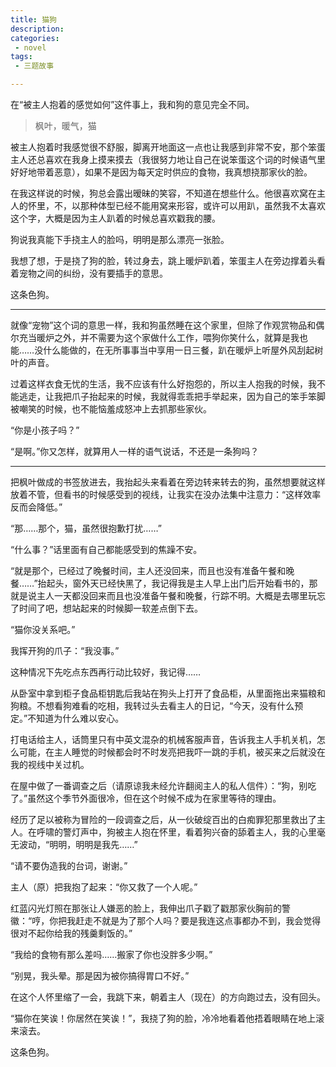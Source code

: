 ```yaml
---
title: 猫狗
description:
categories:
 - novel
tags:
 - 三题故事

---
```


在“被主人抱着的感觉如何”这件事上，我和狗的意见完全不同。

<!-- more -->

> 枫叶，暖气，猫

被主人抱着时我感觉很不舒服，脚离开地面这一点也让我感到非常不安，那个笨蛋主人还总喜欢在我身上摸来摸去（我很努力地让自己在说笨蛋这个词的时候语气里好好地带着恶意），如果不是因为每天定时供应的食物，我真想挠那家伙的脸。

在我这样说的时候，狗总会露出暧昧的笑容，不知道在想些什么。他很喜欢窝在主人的怀里，不，以那种体型已经不能用窝来形容，或许可以用趴，虽然我不太喜欢这个字，大概是因为主人趴着的时候总喜欢戳我的腰。

狗说我真能下手挠主人的脸吗，明明是那么漂亮一张脸。

我想了想，于是挠了狗的脸，转过身去，跳上暖炉趴着，笨蛋主人在旁边撑着头看着宠物之间的纠纷，没有要插手的意思。

这条色狗。

---

就像“宠物”这个词的意思一样，我和狗虽然睡在这个家里，但除了作观赏物品和偶尔充当暖炉之外，并不需要为这个家做什么工作，喂狗你笑什么，就算是我也能……没什么能做的，在无所事事当中享用一日三餐，趴在暖炉上听屋外风刮起树叶的声音。

过着这样衣食无忧的生活，我不应该有什么好抱怨的，所以主人抱我的时候，我不能逃走，让我把爪子抬起来的时候，我就得乖乖把手举起来，因为自己的笨手笨脚被嘲笑的时候，也不能恼羞成怒冲上去抓那些家伙。

 “你是小孩子吗？”

 “是啊。”你又怎样，就算用人一样的语气说话，不还是一条狗吗？

---

把枫叶做成的书签放进去，我抬起头来看着在旁边转来转去的狗，虽然想要就这样放着不管，但看书的时候感受到的视线，让我实在没办法集中注意力：“这样效率反而会降低。”

“那……那个，猫，虽然很抱歉打扰……”

 “什么事？”话里面有自己都能感受到的焦躁不安。

 “就是那个，已经过了晚餐时间，主人还没回来，而且也没有准备午餐和晚餐……”抬起头，窗外天已经快黑了，我记得我是主人早上出门后开始看书的，那就是说主人一天都没回来而且也没准备午餐和晚餐，行踪不明。大概是去哪里玩忘了时间了吧，想站起来的时候脚一软差点倒下去。

“猫你没关系吧。”

我挥开狗的爪子：“我没事。”

这种情况下先吃点东西再行动比较好，我记得……

从卧室中拿到柜子食品柜钥匙后我站在狗头上打开了食品柜，从里面拖出来猫粮和狗粮。不想看狗难看的吃相，我转过头去看主人的日记，“今天，没有什么预定。”不知道为什么难以安心。

打电话给主人，话筒里只有中英文混杂的机械客服声音，告诉我主人手机关机，怎么可能，在主人睡觉的时候都会时不时发亮把我吓一跳的手机，被买来之后就没在我的视线中关过机。

在屋中做了一番调查之后（请原谅我未经允许翻阅主人的私人信件）：“狗，别吃了。”虽然这个季节外面很冷，但在这个时候不成为在家里等待的理由。

 

经历了足以被称为冒险的一段调查之后，从一伙破绽百出的白痴罪犯那里救出了主人。在呼啸的警灯声中，狗被主人抱在怀里，看着狗兴奋的舔着主人，我的心里毫无波动，“明明，明明是我先……”

“请不要伪造我的台词，谢谢。”

主人（原）把我抱了起来：“你又救了一个人呢。”

红蓝闪光灯照在那张让人嫌恶的脸上，我伸出爪子戳了戳那家伙胸前的警徽：“哼，你把我赶走不就是为了那个人吗？要是我连这点事都办不到，我会觉得很对不起你给我的残羹剩饭的。”

“我给的食物有那么差吗……搬家了你也没胖多少啊。”

“别晃，我头晕。那是因为被你搞得胃口不好。”

在这个人怀里缩了一会，我跳下来，朝着主人（现在）的方向跑过去，没有回头。

“猫你在笑诶！你居然在笑诶！”，我挠了狗的脸，冷冷地看着他捂着眼睛在地上滚来滚去。

这条色狗。